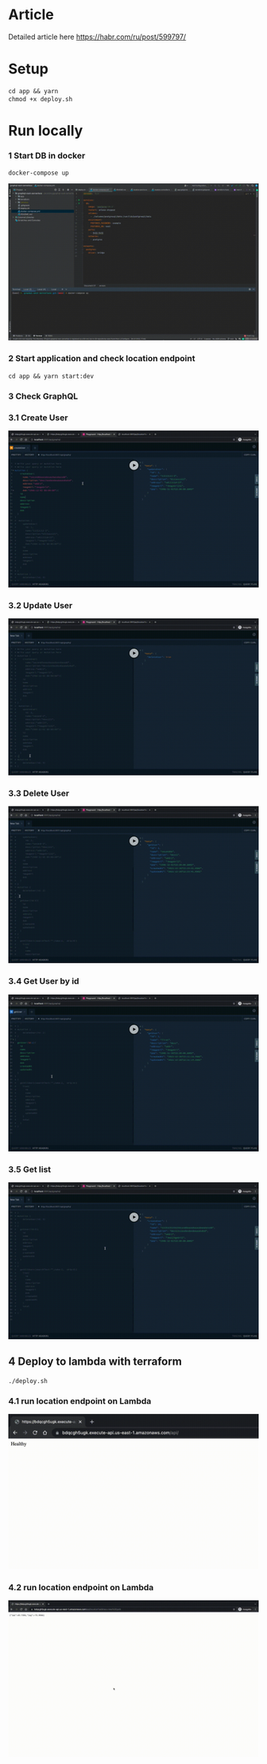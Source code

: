 # Article

Detailed article here https://habr.com/ru/post/599797/

# Setup
```
cd app && yarn
chmod +x deploy.sh
```

# Run locally
### 1 Start DB in docker
```
docker-compose up
```
![Start DB in docker](./gif/docker.gif)
### 2 Start application and check location endpoint
```
cd app && yarn start:dev
```

### 3 Check GraphQL
### 3.1 Create User
![create](./gif/create.gif)

### 3.2 Update User
![update](./gif/update.gif)

### 3.3 Delete User
![delete](./gif/delete.gif)

### 3.4 Get User by id
![get](./gif/get.gif)

### 3.5 Get list
![get list](./gif/get_list.gif)

## 4 Deploy to lambda with terraform
```
./deploy.sh
```

### 4.1 run location endpoint on Lambda
![lambda location](./gif/lambda-location.gif)

### 4.2 run location endpoint on Lambda
![lambda graphql](./gif/lambda-graphql.gif)

